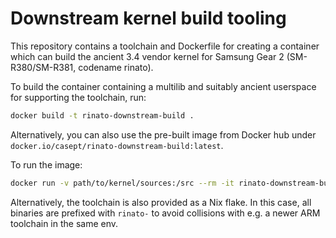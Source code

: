 # Downstream kernel build tooling

This repository contains a toolchain and Dockerfile for creating a container which can build the ancient 3.4
vendor kernel for Samsung Gear 2 (SM-R380/SM-R381, codename rinato).

To build the container containing a multilib and suitably ancient userspace for supporting the toolchain, run:

```sh
docker build -t rinato-downstream-build .
```

Alternatively, you can also use the pre-built image from Docker hub under
`docker.io/casept/rinato-downstream-build:latest`.

To run the image:

```sh
docker run -v path/to/kernel/sources:/src --rm -it rinato-downstream-build 
```

Alternatively, the toolchain is also provided as a Nix flake.
In this case, all binaries are prefixed with `rinato-` to avoid collisions
with e.g. a newer ARM toolchain in the same env.
